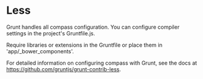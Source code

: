 # Less

Grunt handles all compass configuration. You can configure compiler 
settings in the project's Gruntfile.js.

Require libraries or extensions in the Gruntfile or place them in 
'app/_bower_components'.

For detailed information on configuring compass with Grunt, see the docs 
at https://github.com/gruntjs/grunt-contrib-less.
